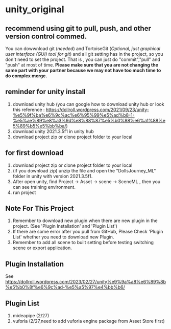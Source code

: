 # unity_original

## recommend using git to pull, push, and other version control commed.
You can dowwnload git (*needed*) and TortoiseGit (*Optional, just graphical user interface (GUI) tool for git*) and all git setting has in the project, so you don't need to set the project. That is , you can just do "commit","pull" and "push" at most of time. **Please make sure that you are not changing the same part with your partner because we may not have too much time to do complex merge.**

## reminder for unity install
1. download unity hub (you can google how to download unity hub or look this reference : https://dollroll.wordpress.com/2021/09/23/unity-%e5%9f%ba%e6%9c%ac%e6%95%99%e5%ad%b8-1-%e5%ae%89%e8%a3%9d%e8%88%87%e5%b0%88%e6%a1%88%e5%89%b5%e5%bb%ba/)
2. download unity 2021.3.5f1 in unity hub
3. download project zip or clone project folder to your local
## for first download
1. download project zip or clone project folder to your local
2. (if you download zip) unzip the file and open the "DollsJourney_ML" folder in unity with version 2021.3.5f1.
3. After open unity, find Project -> Asset -> scene -> SceneML , then you can see training environment.
4. run project
## Note For This Project
1. Remember to download new plugin when there are new plugin in the project. (See 'Plugin Installation' and 'Plugin List')
2. If there are some error after you pull from GitHub, Please Check 'Plugin List' whether you need to download new Plugin.
3. Remember to add all scene to built setting before testing switching scene or export application. 
## Plugin Installation
See https://dollroll.wordpress.com/2023/02/27/unity%e9%9a%a8%e6%89%8b%e5%b0%8f%e6%9c%ad-%e5%a5%97%e4%bb%b6/

## Plugin List
1. mideapipe (2/27)
2. vuforia (2/27,need to add vuforia engine package from Asset Store first)